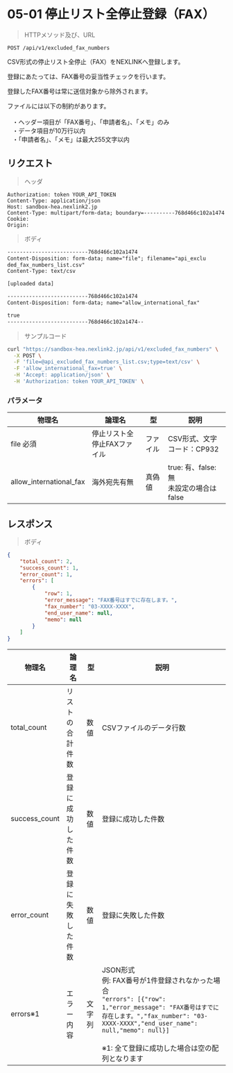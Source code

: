 # 05-01 停止リスト全停止登録（FAX）

> HTTPメソッド及び、URL

```
POST /api/v1/excluded_fax_numbers
```

CSV形式の停止リスト全停止（FAX）をNEXLINKへ登録します。

登録にあたっては、FAX番号の妥当性チェックを行います。

登録したFAX番号は常に送信対象から除外されます。

<aside class="warning">
ファイルには以下の制約があります。<br>
<br>
&nbsp;&nbsp;&nbsp;・ヘッダー項目が「FAX番号」、「申請者名」、「メモ」のみ<br>
&nbsp;&nbsp;&nbsp;・データ項目が10万行以内<br>
&nbsp;&nbsp;&nbsp;・「申請者名」、「メモ」は最大255文字以内
</aside>

## リクエスト

> ヘッダ

```
Authorization: token YOUR_API_TOKEN
Content-Type: application/json
Host: sandbox-hea.nexlink2.jp
Content-Type: multipart/form-data; boundary=----------768d466c102a1474
Cookie:
Origin:
```

> ボディ

```txt
--------------------------768d466c102a1474
Content-Disposition: form-data; name="file"; filename="api_exclu
ded_fax_numbers_list.csv"
Content-Type: text/csv

[uploaded data]

--------------------------768d466c102a1474
Content-Disposition: form-data; name="allow_international_fax"

true
--------------------------768d466c102a1474--
```

> サンプルコード

``` sh
curl "https://sandbox-hea.nexlink2.jp/api/v1/excluded_fax_numbers" \
  -X POST \
  -F 'file=@api_excluded_fax_numbers_list.csv;type=text/csv' \
  -F 'allow_international_fax=true' \
  -H 'Accept: application/json' \
  -H 'Authorization: token YOUR_API_TOKEN' \
```

### パラメータ

| 物理名 | 論理名| 型 | 説明 |
| ---- | ---- | ---- | ---- |
| file <span class="required">必須</span>  | 停止リスト全停止FAXファイル | ファイル | CSV形式、文字コード：CP932 |
| allow_international_fax | 海外宛先有無 | 真偽値 | true: 有、false: 無 <br>未設定の場合はfalse |


## レスポンス

> ボディ

```json
{
    "total_count": 2,
    "success_count": 1,
    "error_count": 1,
    "errors": [
        {
            "row": 1,
            "error_message": "FAX番号はすでに存在します。",
            "fax_number": "03-XXXX-XXXX",
            "end_user_name": null,
            "memo": null
        }
    ]
}
```
| 物理名 | 論理名 | 型 | 説明 |
| ---- | ---- | ---- | ---- |
| total_count | リストの合計件数 | 数値 | CSVファイルのデータ行数  |
| success_count | 登録に成功した件数 | 数値 | 登録に成功した件数 |
| error_count |  登録に失敗した件数|  数値| 登録に失敗した件数 |
| errors<span class="notice">※1</span> |  エラー内容| 文字列 | JSON形式<br>例: FAX番号が1件登録されなかった場合<br>`"errors": [{"row": 1,"error_message": "FAX番号はすでに存在します。","fax_number": "03-XXXX-XXXX","end_user_name": null,"memo": null}]`<br><br><span class="notice">※1: 全て登録に成功した場合は空の配列となります</span>
